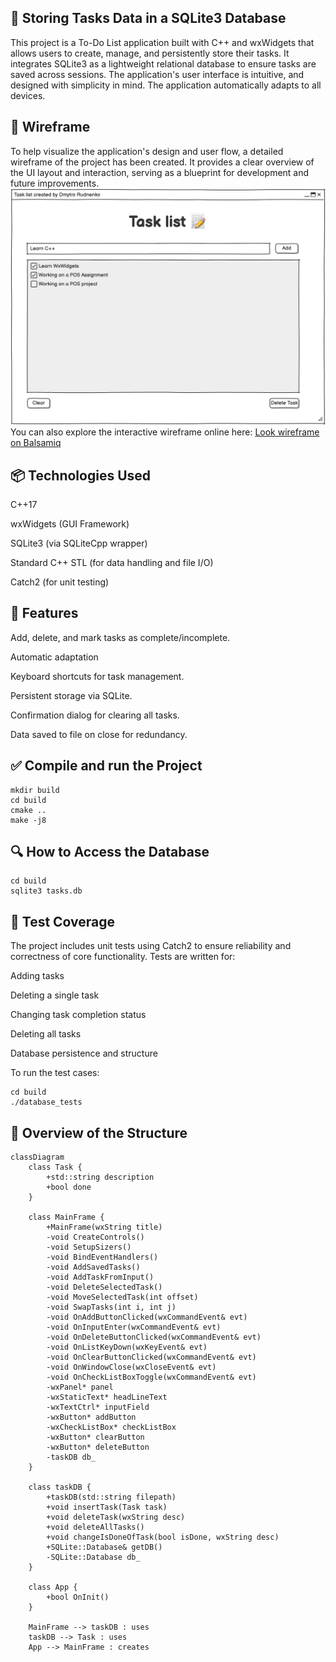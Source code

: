 ## 📝 Storing Tasks Data in a SQLite3 Database

This project is a To-Do List application built with C++ and wxWidgets that allows users to create, manage, and persistently store their tasks. It integrates SQLite3 as a lightweight relational database to ensure tasks are saved across sessions. The application's user interface is intuitive, and designed with simplicity in mind. The application automatically adapts to all devices.

## 🎨 Wireframe
To help visualize the application's design and user flow, a detailed wireframe of the project has been created. It provides a clear overview of the UI layout and interaction, serving as a blueprint for development and future improvements.
![Wireframe](./wireframe/Task_List.png)
You can also explore the interactive wireframe online here:
[Look wireframe on Balsamiq](https://balsamiq.cloud/sblk1qe/p9m28kw/r6B84)

## 📦 Technologies Used

C++17

wxWidgets (GUI Framework)

SQLite3 (via SQLiteCpp wrapper)

Standard C++ STL (for data handling and file I/O)

Catch2 (for unit testing)

## 🧠 Features

Add, delete, and mark tasks as complete/incomplete.

Automatic adaptation

Keyboard shortcuts for task management.

Persistent storage via SQLite.

Confirmation dialog for clearing all tasks.

Data saved to file on close for redundancy.

## ✅ Compile and run the Project

```shell
mkdir build
cd build
cmake ..
make -j8
```

## 🔍 How to Access the Database

```shell
cd build
sqlite3 tasks.db
```

## 🧪 Test Coverage
The project includes unit tests using Catch2 to ensure reliability and correctness of core functionality. Tests are written for:

Adding tasks

Deleting a single task

Changing task completion status

Deleting all tasks

Database persistence and structure

To run the test cases:

```shell
cd build
./database_tests 
```

## 🔄 Overview of the Structure

```mermaid
classDiagram
    class Task {
        +std::string description
        +bool done
    }

    class MainFrame {
        +MainFrame(wxString title)
        -void CreateControls()
        -void SetupSizers()
        -void BindEventHandlers()
        -void AddSavedTasks()
        -void AddTaskFromInput()
        -void DeleteSelectedTask()
        -void MoveSelectedTask(int offset)
        -void SwapTasks(int i, int j)
        -void OnAddButtonClicked(wxCommandEvent& evt)
        -void OnInputEnter(wxCommandEvent& evt)
        -void OnDeleteButtonClicked(wxCommandEvent& evt)
        -void OnListKeyDown(wxKeyEvent& evt)
        -void OnClearButtonClicked(wxCommandEvent& evt)
        -void OnWindowClose(wxCloseEvent& evt)
        -void OnCheckListBoxToggle(wxCommandEvent& evt)
        -wxPanel* panel
        -wxStaticText* headLineText
        -wxTextCtrl* inputField
        -wxButton* addButton
        -wxCheckListBox* checkListBox
        -wxButton* clearButton
        -wxButton* deleteButton
        -taskDB db_
    }

    class taskDB {
        +taskDB(std::string filepath)
        +void insertTask(Task task)
        +void deleteTask(wxString desc)
        +void deleteAllTasks()
        +void changeIsDoneOfTask(bool isDone, wxString desc)
        +SQLite::Database& getDB()
        -SQLite::Database db_
    }

    class App {
        +bool OnInit()
    }

    MainFrame --> taskDB : uses
    taskDB --> Task : uses
    App --> MainFrame : creates
```
